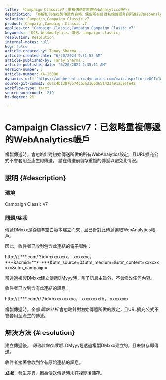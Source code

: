 ```yaml
---
title: 「Campaign Classicv7：重複傳遞會忽略WebAnalytics帳戶」
description: 「瞭解如何在複製傳遞內容時，保留所有針對初始傳遞內容所進行的WebAnalytics設定。」
solution: Campaign,Campaign Classic v7
product: Campaign,Campaign Classic v7
applies-to: "Campaign Classic,Campaign,Campaign Classic v7"
keywords: 「KCS、WebAnalytics、傳送、campaign classic」
resolution: Resolution
internal-notes: null
bug: false
article-created-by: Tanay Sharma .
article-created-date: "6/20/2024 9:31:53 AM"
article-published-by: Tanay Sharma .
article-published-date: "6/20/2024 9:35:11 AM"
version-number: 5
article-number: KA-15080
dynamics-url: "https://adobe-ent.crm.dynamics.com/main.aspx?forceUCI=1&pagetype=entityrecord&etn=knowledgearticle&id=aa6dc0eb-e72e-ef11-840b-6045bd0065b6"
source-git-commit: c0ac4b13870574cb6a3166d651423a91a39efe42
workflow-type: tm+mt
source-wordcount: '219'
ht-degree: 2%

---
```


# Campaign Classicv7：已忽略重複傳遞的WebAnalytics帳戶


複製傳送時，會忽略針對初始傳送所做的所有WebAnalytics設定，且URL擴充公式不會套用至產生的傳送。 請在傳送前儲存重複的傳遞以避免此情況。

## 說明 {#description}


### 環境

Campaign Classic v7

### 問題/症狀

傳遞DMxxx是從標準空白範本建立而來，且已針對此傳遞選取WebAnalytics帳戶。

因此，收件者已收到包含此連結的電子郵件：

http://t.\*\*\*.com/？id=hxxxxxxx， xxxxxxc，\*\*\*&amp;acmid=\*\*\*=\*\*\*&amp;utm_source=0&amp;utm_medium=&amp;utm_content=xxxxxxxxx&amp;utm_campaign=

當透過複製DMxxx建立傳遞DMyyy時，除了訊息主旨外，不會修改任何內容。

收件者已收到含有此連結的訊息：

http://t.\*\*\*.com/r/？id=hxxxxxxxxa， xxxxxxxxfb， xxxxxxxx

複製傳遞時，全部 *網站分析<b>* </b>會忽略針對初始傳遞所做的設定，且URL擴充公式不會套用至產生的傳遞。


## 解決方法 {#resolution}


建立傳遞後， *傳送前儲存傳遞*. DMyyy是透過複製DMxxx建立的，且未儲存即傳送。

收件者接著會收到含有原始連結的訊息。

<b>*注意</b>*：發生差異，因為傳送傳遞時未在複製後儲存。
